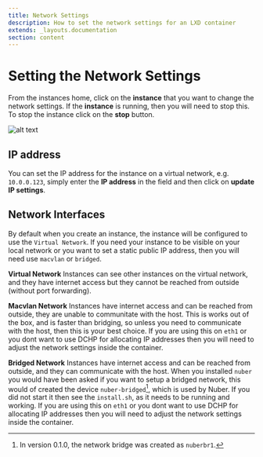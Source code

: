```yaml
---
title: Network Settings
description: How to set the network settings for an LXD container
extends: _layouts.documentation
section: content
---
```


# Setting the Network Settings

From the instances home, click on the **instance** that you want to change the network settings. If the **instance** is running, then you will need to stop this. To stop the instance click on the **stop** button.

![alt text](/assets/img/nuber/instance-network-settings.png)

## IP address

You can set the IP address for the instance on a virtual network, e.g. `10.0.0.123`, simply enter the **IP address** in the field and then click on **update IP settings**.

## Network Interfaces

By default when you create an instance, the instance will be configured to use the `Virtual Network`. If you need your instance to be visible on your local network or you want to set a static public IP address, then you will need use `macvlan` or `bridged`.

**Virtual Network** Instances can see other instances on the virtual network, and they have internet access but they cannot be reached from outside (without port forwarding).

**Macvlan Network** Instances have internet access and can be reached from outside, they are unable to communitate with the host. This is works out of the box, and is faster than bridging, so unless you need to communicate with the host, then this is your best choice. If you are using this on `eth1` or you dont want to use DCHP for allocating IP addresses then you will need to adjust the network settings inside the container.

**Bridged Network** Instances have internet access and can be reached from outside, and they can communicate with the host.
When you installed `nuber` you would have been asked if you want to setup a bridged network, this would of created the device `nuber-bridged`[^1], which is used by Nuber. If you did not start it then see the `install.sh`, as it needs to be running and working. If you are using this on `eth1` or you dont want to use DCHP for allocating IP addresses then you will need to adjust the network settings inside the container.

[^1]: In version 0.1.0, the network bridge was created as `nuberbr1`.

